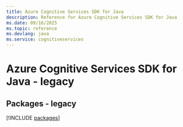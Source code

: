 ```yaml
---
title: Azure Cognitive Services SDK for Java
description: Reference for Azure Cognitive Services SDK for Java
ms.date: 09/16/2025
ms.topic: reference
ms.devlang: java
ms.service: cognitiveservices
---
```

# Azure Cognitive Services SDK for Java - legacy
## Packages - legacy
[!INCLUDE [packages](cognitive-services-index.md)]